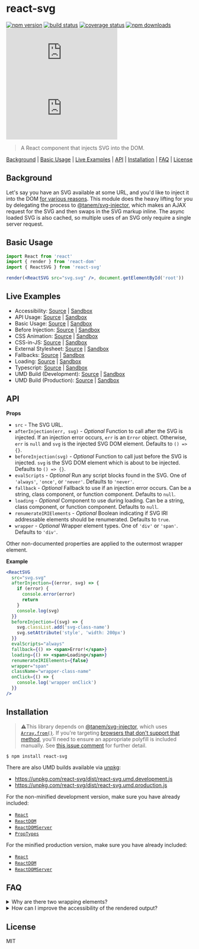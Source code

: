 # react-svg

[![npm version](https://img.shields.io/npm/v/react-svg.svg?style=flat-square)](https://www.npmjs.com/package/react-svg)
[![build status](https://img.shields.io/travis/tanem/react-svg/master.svg?style=flat-square)](https://travis-ci.org/tanem/react-svg)
[![coverage status](https://img.shields.io/codecov/c/github/tanem/react-svg.svg?style=flat-square)](https://codecov.io/gh/tanem/react-svg)
[![npm downloads](https://img.shields.io/npm/dm/react-svg.svg?style=flat-square)](https://www.npmjs.com/package/react-svg)
[![size](http://img.badgesize.io/https://unpkg.com/react-svg/dist/react-svg.umd.production.js?label=size&style=flat-square)](https://unpkg.com/react-svg/dist/)
[![gzip-size](http://img.badgesize.io/https://unpkg.com/react-svg/dist/react-svg.umd.production.js?compression=gzip&label=gzip%20size&style=flat-square)](https://unpkg.com/react-svg/dist/)

> A React component that injects SVG into the DOM.

[Background](#background) | [Basic Usage](#basic-usage) | [Live Examples](#live-examples) | [API](#api) | [Installation](#installation) | [FAQ](#faq) | [License](#license)

## Background

Let's say you have an SVG available at some URL, and you'd like to inject it into the DOM [for various reasons](https://github.com/tanem/svg-injector#background). This module does the heavy lifting for you by delegating the process to [@tanem/svg-injector](https://github.com/tanem/svg-injector), which makes an AJAX request for the SVG and then swaps in the SVG markup inline. The async loaded SVG is also cached, so multiple uses of an SVG only require a single server request.

## Basic Usage

```jsx
import React from 'react'
import { render } from 'react-dom'
import { ReactSVG } from 'react-svg'

render(<ReactSVG src="svg.svg" />, document.getElementById('root'))
```

## Live Examples

- Accessibility: [Source](https://github.com/tanem/react-svg/tree/master/examples/accessibility) | [Sandbox](https://codesandbox.io/s/github/tanem/react-svg/tree/master/examples/accessibility)
- API Usage: [Source](https://github.com/tanem/react-svg/tree/master/examples/api-usage) | [Sandbox](https://codesandbox.io/s/github/tanem/react-svg/tree/master/examples/api-usage)
- Basic Usage: [Source](https://github.com/tanem/react-svg/tree/master/examples/basic-usage) | [Sandbox](https://codesandbox.io/s/github/tanem/react-svg/tree/master/examples/basic-usage)
- Before Injection: [Source](https://github.com/tanem/react-svg/tree/master/examples/before-injection) | [Sandbox](https://codesandbox.io/s/github/tanem/react-svg/tree/master/examples/before-injection)
- CSS Animation: [Source](https://github.com/tanem/react-svg/tree/master/examples/css-animation) | [Sandbox](https://codesandbox.io/s/github/tanem/react-svg/tree/master/examples/css-animation)
- CSS-in-JS: [Source](https://github.com/tanem/react-svg/tree/master/examples/css-in-js) | [Sandbox](https://codesandbox.io/s/github/tanem/react-svg/tree/master/examples/css-in-js)
- External Stylesheet: [Source](https://github.com/tanem/react-svg/tree/master/examples/external-stylesheet) | [Sandbox](https://codesandbox.io/s/github/tanem/react-svg/tree/master/examples/external-stylesheet)
- Fallbacks: [Source](https://github.com/tanem/react-svg/tree/master/examples/fallbacks) | [Sandbox](https://codesandbox.io/s/github/tanem/react-svg/tree/master/examples/fallbacks)
- Loading: [Source](https://github.com/tanem/react-svg/tree/master/examples/loading) | [Sandbox](https://codesandbox.io/s/github/tanem/react-svg/tree/master/examples/loading)
- Typescript: [Source](https://github.com/tanem/react-svg/tree/master/examples/typescript) | [Sandbox](https://codesandbox.io/s/github/tanem/react-svg/tree/master/examples/typescript)
- UMD Build (Development): [Source](https://github.com/tanem/react-svg/tree/master/examples/umd-dev) | [Sandbox](https://codesandbox.io/s/github/tanem/react-svg/tree/master/examples/umd-dev)
- UMD Build (Production): [Source](https://github.com/tanem/react-svg/tree/master/examples/umd-prod) | [Sandbox](https://codesandbox.io/s/github/tanem/react-svg/tree/master/examples/umd-prod)

## API

**Props**

- `src` - The SVG URL.
- `afterInjection(err, svg)` - _Optional_ Function to call after the SVG is injected. If an injection error occurs, `err` is an `Error` object. Otherwise, `err` is `null` and `svg` is the injected SVG DOM element. Defaults to `() => {}`.
- `beforeInjection(svg)` - _Optional_ Function to call just before the SVG is injected. `svg` is the SVG DOM element which is about to be injected. Defaults to `() => {}`.
- `evalScripts` - _Optional_ Run any script blocks found in the SVG. One of `'always'`, `'once'`, or `'never'`. Defaults to `'never'`.
- `fallback` - _Optional_ Fallback to use if an injection error occurs. Can be a string, class component, or function component. Defaults to `null`.
- `loading` - _Optional_ Component to use during loading. Can be a string, class component, or function component. Defaults to `null`.
- `renumerateIRIElements` - _Optional_ Boolean indicating if SVG IRI addressable elements should be renumerated. Defaults to `true`.
- `wrapper` - _Optional_ Wrapper element types. One of `'div'` or `'span'`. Defaults to `'div'`.

Other non-documented properties are applied to the outermost wrapper element.

**Example**

```jsx
<ReactSVG
  src="svg.svg"
  afterInjection={(error, svg) => {
    if (error) {
      console.error(error)
      return
    }
    console.log(svg)
  }}
  beforeInjection={(svg) => {
    svg.classList.add('svg-class-name')
    svg.setAttribute('style', 'width: 200px')
  }}
  evalScripts="always"
  fallback={() => <span>Error!</span>}
  loading={() => <span>Loading</span>}
  renumerateIRIElements={false}
  wrapper="span"
  className="wrapper-class-name"
  onClick={() => {
    console.log('wrapper onClick')
  }}
/>
```

## Installation

> ⚠️This library depends on [@tanem/svg-injector](https://github.com/tanem/svg-injector), which uses [`Array.from()`](https://developer.mozilla.org/en-US/docs/Web/JavaScript/Reference/Global_Objects/Array/from). If you're targeting [browsers that don't support that method](https://kangax.github.io/compat-table/es6/#test-Array_static_methods), you'll need to ensure an appropriate polyfill is included manually. See [this issue comment](https://github.com/tanem/svg-injector/issues/97#issuecomment-483365473) for further detail.

```
$ npm install react-svg
```

There are also UMD builds available via [unpkg](https://unpkg.com/):

- https://unpkg.com/react-svg/dist/react-svg.umd.development.js
- https://unpkg.com/react-svg/dist/react-svg.umd.production.js

For the non-minified development version, make sure you have already included:

- [`React`](https://unpkg.com/react/umd/react.development.js)
- [`ReactDOM`](https://unpkg.com/react-dom/umd/react-dom.development.js)
- [`ReactDOMServer`](https://unpkg.com/react-dom/umd/react-dom-server.browser.development.js)
- [`PropTypes`](https://unpkg.com/prop-types/prop-types.js)

For the minified production version, make sure you have already included:

- [`React`](https://unpkg.com/react/umd/react.production.min.js)
- [`ReactDOM`](https://unpkg.com/react-dom/umd/react-dom.production.min.js)
- [`ReactDOMServer`](https://unpkg.com/react-dom/umd/react-dom-server.browser.production.min.js)

## FAQ

<details>

<summary>
Why are there two wrapping elements?
</summary>

This module delegates it's core behaviour to [@tanem/svg-injector](https://github.com/tanem/svg-injector), which requires the presence of a parent node when swapping in the SVG element. The swapping in occurs outside of React flow, so we don't want React updates to conflict with the DOM nodes `@tanem/svg-injector` is managing.

Example output, assuming a `div` wrapper:

```html
<div> <!-- The wrapper, managed by React -->
  <div> <!-- The parent node, managed by @tanem/svg-injector -->
    <svg>...</svg> <!-- The swapped-in SVG, managed by @tanem/svg-injector -->
  </div>
</div>
```

See:

- [Integrating with Other Libraries](https://reactjs.org/docs/integrating-with-other-libraries.html).

Related issues and PRs:

- [#24](https://github.com/tanem/react-svg/issues/24).
- [#30](https://github.com/tanem/react-svg/issues/30).
- [#36](https://github.com/tanem/react-svg/pull/36).
- [#48](https://github.com/tanem/react-svg/issues/48).

</details>

<details>

<summary>
How can I improve the accessibility of the rendered output?
</summary>

Let's assume we want to add `role` and `aria-label` attributes to the outermost wrapper element, plus `title` and `desc` elements to the SVG.

Since non-documented properties are applied to the outermost wrapper element, and the `beforeInjection` function allows us to modify the SVG DOM, we can do something like the following:

```jsx
<ReactSVG
  src="svg.svg"
  role="img"
  aria-label="Description of the overall image"
  beforeInjection={(svg) => {
    const desc = document.createElementNS(
      'http://www.w3.org/2000/svg',
      'desc'
    )
    desc.innerHTML = 'A description'
    svg.prepend(desc)

    const title = document.createElementNS(
      'http://www.w3.org/2000/svg',
      'title'
    )
    title.innerHTML = 'A title'
    svg.prepend(title)
  }}
/>
```

A live example is available [here](https://codesandbox.io/s/github/tanem/react-svg/tree/master/examples/accessibility).

Related issue:

- [#639](https://github.com/tanem/react-svg/issues/639).

</details>

## License

MIT
